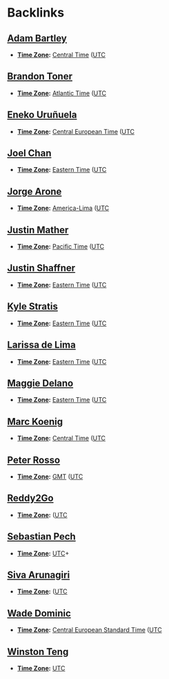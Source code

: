 
# Backlinks
## [Adam Bartley](<Adam Bartley.md>)
- **[Time Zone](<Time Zone.md>):** [Central Time](<Central Time.md>) ([UTC](<UTC.md>)

## [Brandon Toner](<Brandon Toner.md>)
- **[Time Zone](<Time Zone.md>):** [Atlantic Time](<Atlantic Time.md>) ([UTC](<UTC.md>)

## [Eneko Uruñuela](<Eneko Uruñuela.md>)
- **[Time Zone](<Time Zone.md>):** [Central European Time](<Central European Time.md>) ([UTC](<UTC.md>)

## [Joel Chan](<Joel Chan.md>)
- **[Time Zone](<Time Zone.md>):** [Eastern Time](<Eastern Time.md>) ([UTC](<UTC.md>)

## [Jorge Arone](<Jorge Arone.md>)
- **[Time Zone](<Time Zone.md>):** [America-Lima](<America-Lima.md>) ([UTC](<UTC.md>)

## [Justin Mather](<Justin Mather.md>)
- **[Time Zone](<Time Zone.md>):** [Pacific Time](<Pacific Time.md>) ([UTC](<UTC.md>)

## [Justin Shaffner](<Justin Shaffner.md>)
- **[Time Zone](<Time Zone.md>):** [Eastern Time](<Eastern Time.md>) ([UTC](<UTC.md>)

## [Kyle Stratis](<Kyle Stratis.md>)
- **[Time Zone](<Time Zone.md>):** [Eastern Time](<Eastern Time.md>) ([UTC](<UTC.md>)

## [Larissa de Lima](<Larissa de Lima.md>)
- **[Time Zone](<Time Zone.md>):** [Eastern Time](<Eastern Time.md>) ([UTC](<UTC.md>)

## [Maggie Delano](<Maggie Delano.md>)
- **[Time Zone](<Time Zone.md>):** [Eastern Time](<Eastern Time.md>) ([UTC](<UTC.md>)

## [Marc Koenig](<Marc Koenig.md>)
- **[Time Zone](<Time Zone.md>):** [Central Time](<Central Time.md>) ([UTC](<UTC.md>)

## [Peter Rosso](<Peter Rosso.md>)
- **[Time Zone](<Time Zone.md>):** [GMT](<GMT.md>) ([UTC](<UTC.md>)

## [Reddy2Go](<Reddy2Go.md>)
- **[Time Zone](<Time Zone.md>):** ([UTC](<UTC.md>)

## [Sebastian Pech](<Sebastian Pech.md>)
- **[Time Zone](<Time Zone.md>):** [UTC](<UTC.md>)+

## [Siva Arunagiri](<Siva Arunagiri.md>)
- **[Time Zone](<Time Zone.md>):** ([UTC](<UTC.md>)

## [Wade Dominic](<Wade Dominic.md>)
- **[Time Zone](<Time Zone.md>):** [Central European Standard Time](<Central European Standard Time.md>) ([UTC](<UTC.md>)

## [Winston Teng](<Winston Teng.md>)
- **[Time Zone](<Time Zone.md>):**  [UTC](<UTC.md>)

